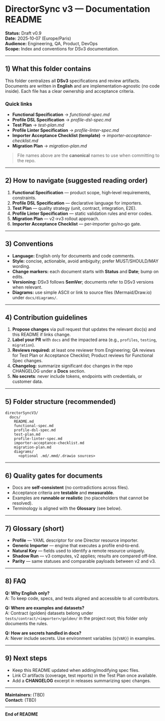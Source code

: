 # DirectorSync v3 — Documentation README

**Status:** Draft v0.9  
**Date:** 2025‑10‑07 (Europe/Paris)  
**Audience:** Engineering, QA, Product, DevOps  
**Scope:** Index and conventions for DSv3 documentation.

---

## 1) What this folder contains
This folder centralizes all **DSv3** specifications and review artifacts. Documents are written in **English** and are implementation‑agnostic (no code inside). Each file has a clear ownership and acceptance criteria.

### Quick links
- **Functional Specification** → *functional-spec.md*  
- **Profile DSL Specification** → *profile-dsl-spec.md*  
- **Test Plan** → *test-plan.md*  
- **Profile Linter Specification** → *profile-linter-spec.md*  
- **Importer Acceptance Checklist (template)** → *importer-acceptance-checklist.md*  
- **Migration Plan** → *migration-plan.md*

> File names above are the **canonical** names to use when committing to the repo.

---

## 2) How to navigate (suggested reading order)
1. **Functional Specification** — product scope, high‑level requirements, constraints.  
2. **Profile DSL Specification** — declarative language for importers.  
3. **Test Plan** — quality strategy (unit, contract, integration, E2E).  
4. **Profile Linter Specification** — static validation rules and error codes.  
5. **Migration Plan** — v2→v3 rollout approach.  
6. **Importer Acceptance Checklist** — per‑importer go/no‑go gate.

---

## 3) Conventions
- **Language:** English only for documents and code comments.  
- **Style:** concise, actionable, avoid ambiguity; prefer MUST/SHOULD/MAY wording.  
- **Change markers:** each document starts with **Status** and **Date**; bump on edits.  
- **Versioning:** DSv3 follows **SemVer**; documents refer to DSv3 versions when relevant.  
- **Diagrams:** use simple ASCII or link to source files (Mermaid/Draw.io) under `docs/diagrams/`.

---

## 4) Contribution guidelines
1. **Propose changes** via pull request that updates the relevant doc(s) and this README if links change.  
2. **Label your PR** with `docs` and the impacted area (e.g., `profiles`, `testing`, `migration`).  
3. **Reviews required:** at least one reviewer from Engineering; QA reviews for Test Plan or Acceptance Checklist; Product reviews for Functional Spec changes.  
4. **Changelog:** summarize significant doc changes in the repo CHANGELOG under a **Docs** section.  
5. **No secrets**: never include tokens, endpoints with credentials, or customer data.

---

## 5) Folder structure (recommended)
```
directorSyncV3/
  docs/
    README.md
    functional-spec.md
    profile-dsl-spec.md
    test-plan.md
    profile-linter-spec.md
    importer-acceptance-checklist.md
    migration-plan.md
    diagrams/
      <optional .md/.mmd/.drawio sources>
```

---

## 6) Quality gates for documents
- Docs are **self‑consistent** (no contradictions across files).  
- Acceptance criteria are **testable** and **measurable**.  
- Examples are **runnable or realistic** (no placeholders that cannot be resolved).  
- Terminology is aligned with the **Glossary** (see below).

---

## 7) Glossary (short)
- **Profile** — YAML descriptor for one Director resource importer.  
- **Generic Importer** — engine that executes a profile end‑to‑end.  
- **Natural Key** — fields used to identify a remote resource uniquely.  
- **Shadow Run** — v3 computes, v2 applies; results are compared off‑line.  
- **Parity** — same statuses and comparable payloads between v2 and v3.

---

## 8) FAQ
**Q: Why English only?**  
A: To keep code, specs, and tests aligned and accessible to all contributors.  

**Q: Where are examples and datasets?**  
A: Contract (golden) datasets belong under `tests/contract/<importer>/golden/` in the project root; this folder only documents the rules.

**Q: How are secrets handled in docs?**  
A: Never include secrets. Use environment variables (`${VAR}`) in examples.

---

## 9) Next steps
- Keep this README updated when adding/modifying spec files.  
- Link CI artifacts (coverage, test reports) in the Test Plan once available.  
- Add a **CHANGELOG** excerpt in releases summarizing spec changes.

---

**Maintainers:** (TBD)  
**Contact:** (TBD)

---

**End of README**

